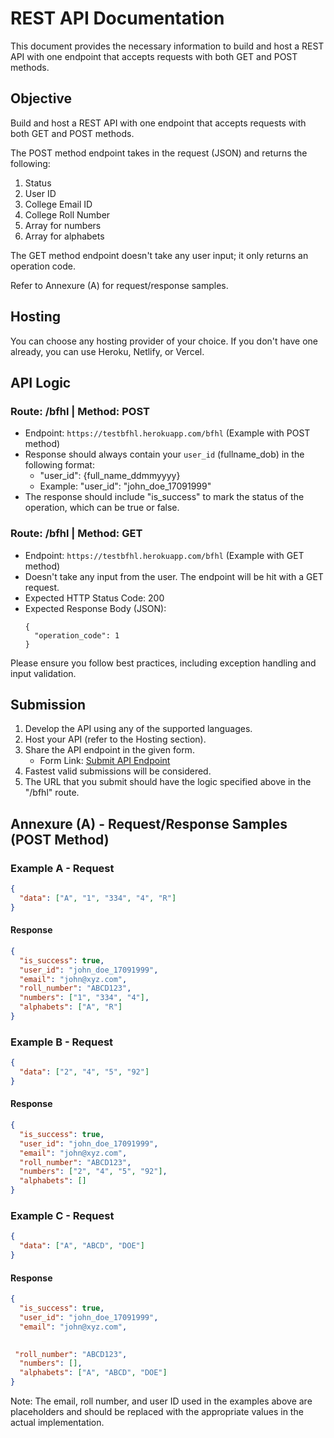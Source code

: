 # REST API Documentation

This document provides the necessary information to build and host a REST API with one endpoint that accepts requests with both GET and POST methods.

## Objective

Build and host a REST API with one endpoint that accepts requests with both GET and POST methods.

The POST method endpoint takes in the request (JSON) and returns the following:

1. Status
2. User ID
3. College Email ID
4. College Roll Number
5. Array for numbers
6. Array for alphabets

The GET method endpoint doesn't take any user input; it only returns an operation code.

Refer to Annexure (A) for request/response samples.

## Hosting

You can choose any hosting provider of your choice. If you don't have one already, you can use Heroku, Netlify, or Vercel.

## API Logic

### Route: /bfhl | Method: POST

- Endpoint: `https://testbfhl.herokuapp.com/bfhl` (Example with POST method)
- Response should always contain your `user_id` (fullname_dob) in the following format:
    - "user_id": {full_name_ddmmyyyy}
    - Example: "user_id": "john_doe_17091999"
- The response should include "is_success" to mark the status of the operation, which can be true or false.

### Route: /bfhl | Method: GET

- Endpoint: `https://testbfhl.herokuapp.com/bfhl` (Example with GET method)
- Doesn't take any input from the user. The endpoint will be hit with a GET request.
- Expected HTTP Status Code: 200
- Expected Response Body (JSON):
    ```
    {
      "operation_code": 1
    }
    ```

Please ensure you follow best practices, including exception handling and input validation.

## Submission

1. Develop the API using any of the supported languages.
2. Host your API (refer to the Hosting section).
3. Share the API endpoint in the given form.
   - Form Link: [Submit API Endpoint](https://forms.office.com/r/c1Y1Eih2eF)
4. Fastest valid submissions will be considered.
5. The URL that you submit should have the logic specified above in the "/bfhl" route.

## Annexure (A) - Request/Response Samples (POST Method)

### Example A - Request

```json
{
  "data": ["A", "1", "334", "4", "R"]
}
```

#### Response

```json
{
  "is_success": true,
  "user_id": "john_doe_17091999",
  "email": "john@xyz.com",
  "roll_number": "ABCD123",
  "numbers": ["1", "334", "4"],
  "alphabets": ["A", "R"]
}
```

### Example B - Request

```json
{
  "data": ["2", "4", "5", "92"]
}
```

#### Response

```json
{
  "is_success": true,
  "user_id": "john_doe_17091999",
  "email": "john@xyz.com",
  "roll_number": "ABCD123",
  "numbers": ["2", "4", "5", "92"],
  "alphabets": []
}
```

### Example C - Request

```json
{
  "data": ["A", "ABCD", "DOE"]
}
```

#### Response

```json
{
  "is_success": true,
  "user_id": "john_doe_17091999",
  "email": "john@xyz.com",
 

 "roll_number": "ABCD123",
  "numbers": [],
  "alphabets": ["A", "ABCD", "DOE"]
}
```

Note: The email, roll number, and user ID used in the examples above are placeholders and should be replaced with the appropriate values in the actual implementation.
